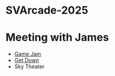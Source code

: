 # SVArcade-2025
 
# Meeting with James
- [Game Jam](https://itch.io/jam/sva-design-jam)
- [Get Down](https://leadgrey.itch.io/get-down)
- Sky Theater
